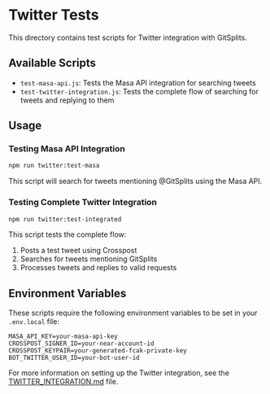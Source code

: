 # Twitter Tests

This directory contains test scripts for Twitter integration with GitSplits.

## Available Scripts

- `test-masa-api.js`: Tests the Masa API integration for searching tweets
- `test-twitter-integration.js`: Tests the complete flow of searching for tweets and replying to them

## Usage

### Testing Masa API Integration

```bash
npm run twitter:test-masa
```

This script will search for tweets mentioning @GitSplits using the Masa API.

### Testing Complete Twitter Integration

```bash
npm run twitter:test-integrated
```

This script tests the complete flow:
1. Posts a test tweet using Crosspost
2. Searches for tweets mentioning GitSplits
3. Processes tweets and replies to valid requests

## Environment Variables

These scripts require the following environment variables to be set in your `.env.local` file:

```
MASA_API_KEY=your-masa-api-key
CROSSPOST_SIGNER_ID=your-near-account-id
CROSSPOST_KEYPAIR=your-generated-fcak-private-key
BOT_TWITTER_USER_ID=your-bot-user-id
```

For more information on setting up the Twitter integration, see the [TWITTER_INTEGRATION.md](../../docs/twitter/TWITTER_INTEGRATION.md) file.
